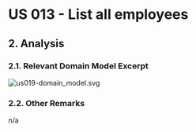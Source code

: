 # US 013 - List all employees

## 2. Analysis

### 2.1. Relevant Domain Model Excerpt 

![us019-domain_model.svg](svg%2Fus019-domain_model.svg)

### 2.2. Other Remarks

n/a